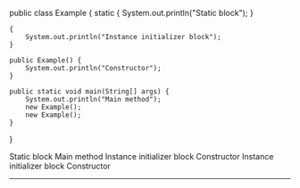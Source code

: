 public class Example {
    static {
        System.out.println("Static block");
    }

    {
        System.out.println("Instance initializer block");
    }

    public Example() {
        System.out.println("Constructor");
    }

    public static void main(String[] args) {
        System.out.println("Main method");
        new Example();
        new Example();
    }
}

Static block
Main method
Instance initializer block
Constructor
Instance initializer block
Constructor


----------

